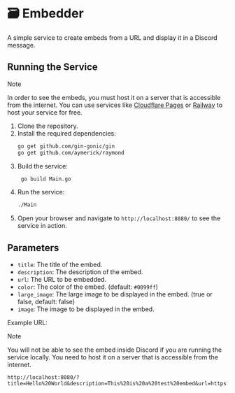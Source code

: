 # 🗃️ Embedder

A simple service to create embeds from a URL and display it in a Discord message.

## Running the Service

> [!NOTE]
> In order to see the embeds, you must host it on a server that is accessible from the internet. You can use services like [Cloudflare Pages](https://pages.cloudflare.com/) or [Railway](https://railway.app/) to host your service for free.

1. Clone the repository.
2. Install the required dependencies:
   ```bash
   go get github.com/gin-gonic/gin
   go get github.com/aymerick/raymond
   ```
3. Build the service:
   ```bash
    go build Main.go
    ```
4. Run the service:
   ```bash
   ./Main
   ```
5. Open your browser and navigate to `http://localhost:8080/` to see the service in action.

## Parameters

- `title`: The title of the embed.
- `description`: The description of the embed.
- `url`: The URL to be embedded.
- `color`: The color of the embed. (default: `#0099ff`)
- `large_image`: The large image to be displayed in the embed. (true or false, default: false)
- `image`: The image to be displayed in the embed.

Example URL:
> [!NOTE]
> You will not be able to see the embed inside Discord if you are running the service locally. You need to host it on a server that is accessible from the internet.

```
http://localhost:8080/?title=Hello%20World&description=This%20is%20a%20test%20embed&url=https://example.com&color=%230099ff&image=https://example.com/image.png
```
